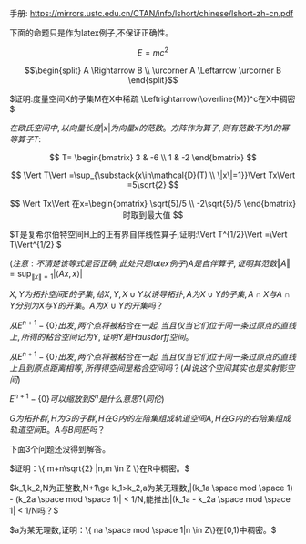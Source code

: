 手册: https://mirrors.ustc.edu.cn/CTAN/info/lshort/chinese/lshort-zh-cn.pdf

下面的命题只是作为latex例子,不保证正确性。

$$
E = mc^2
$$

$$\begin{split}
A \Rightarrow B \\
\urcorner A \Leftarrow \urcorner B
\end{split}$$

$证明:度量空间X的子集M在X中稀疏 \Leftrightarrow(\overline{M})^c在X中稠密$

$在欧氏空间中,以向量长度|x|为向量x的范数。方阵作为算子,则有范数不为1的幂等算子T:$

$$
T=
\begin{bmatrix}
3 & -6 \\
1 & -2
\end{bmatrix}
$$

$$
\Vert T\Vert =\sup_{\substack{x\in\mathcal{D}(T) \\ 
\|x\|=1}}\Vert Tx\Vert =5\sqrt{2}
$$

$$
\Vert Tx\Vert 在x=\begin{bmatrix}
\sqrt{5}/5 \\ 
-2\sqrt{5}/5
\end{bmatrix}时取到最大值
$$

$T是复希尔伯特空间H上的正有界自伴线性算子,证明:\Vert T^{1/2}\Vert =\Vert T\Vert^{1/2} $

$(注意:不清楚该等式是否正确,此处只是latex例子)A是自伴算子,证明其范数\Vert A\Vert=\sup_{\|x\|=1} |\langle Ax,x\rangle |$

$X,Y为拓扑空间E的子集,给X,Y,X \cup Y以诱导拓扑,A为X \cup Y的子集,A \cap X与A\cap Y分别为X与Y的开集。A为X \cup Y的开集吗？$

$从E^{n+1}-\{0\}出发,两个点将被粘合在一起,当且仅当它们位于同一条过原点的直线上,所得的粘合空间记为Y,证明Y是Hausdorff空间。$

$从E^{n+1}-\{0\}出发,两个点将被粘合在一起,当且仅当它们位于同一条过原点的直线上且到原点距离相等,所得得空间是粘合空间吗？(AI说这个空间其实也是实射影空间)$

$E^{n+1}-\{0\}可以缩放到S^n是什么意思?(同伦)$

$G为拓扑群,H为G的子群,H在G内的左陪集组成轨道空间A,H在G内的右陪集组成轨道空间B。A与B同胚吗？$

下面3个问题还没得到解答。

$证明：\{ m+n\sqrt{2} |n,m \in Z \}在R中稠密。$

$k_1,k_2,N为正整数,N+1\ge k_1>k_2,a为某无理数,|(k_1a \space mod \space 1) - (k_2a \space mod \space 1)| < 1/N,能推出|(k_1a - k_2a \space mod \space 1| < 1/N吗？$

$a为某无理数,证明：\{ na \space mod \space 1|n \in Z\}在[0,1)中稠密。$